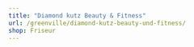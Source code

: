 ```yaml
---
title: "Diamond kutz Beauty & Fitness"
url: /greenville/diamond-kutz-beauty-und-fitness/
shop: Friseur
---
```

